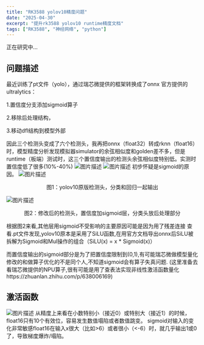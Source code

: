 ```yaml
---
title: "RK3588 yolov10精度问题"
date: "2025-04-30"
excerpt: "提升rk3588 yolov10 runtime精度文档"
tags: ["RK3588", "神经网络", "python"]
---
```


正在研究中...

## 问题描述
最近训练了pt文件（yolo），通过瑞芯微提供的框架转换成了onnx
官方提供的ultralytics：

1.置信度分支添加sigmoid算子

2.移除后处理结构，

3.移动dfl结构到模型外部

因此三个检测头变成了六个检测头，我再把onnx（float32）转成rknn（float16）时，模型精度分析发现模拟器simulator的余弦相似度和golden差不多，但是runtime（板端）测试时，这三个置信度输出的检测头余弦相似度特别低。实测时置信度低了很多(10%-40%)
![图片描述](/images/blog/precise.png)
![图片描述](/images/blog/precise2.png)
初步怀疑是sigmoid的原因。
![图片描述](/images/blog/yolov10_offcial.png)
<center>图1：yolov10原版检测头，分类和回归一起输出</center>

![图片描述](/images/blog/yolov10_onnx1.png)
<center>图2：修改后的检测头，置信度加sigmoid层，分类头放后处理部分</center>

根据图2来看,其他层用sigmoid不受影响的主要原因可能是因为用了残差连接
查看.pt文件发现,yolov10原本是采用了SiLU函数,在用官方文档导出onnx后SiLU被拆解为Sigmoid和Mul操作的组合（SiLU(x) = x * Sigmoid(x)）

而置信度输出的sigmoid部分是为了把置信度限制到(0,1),有可能瑞芯微做模型量化修改的和做算子优化的不是同个人,不知道sigmoid会有算子失真问题.
(这里准备去看瑞芯微提供的NPU算子,很有可能是用了查表法实现非线性激活函数量化https://zhuanlan.zhihu.com/p/638006169)

## 激活函数
![图片描述](/images/blog/stimulate_function.png)
从精度上来看在小数特别小（接近0）或特别大（接近1）的时候，float16只有10个有效位，容易发生数值塌陷或者数值跳变。
sigmoid对输入的变化非常敏感float16在输入x很大（比如>6）或者很小（<-6）时，就几乎输出1或0了，导致梯度爆炸/塌陷。